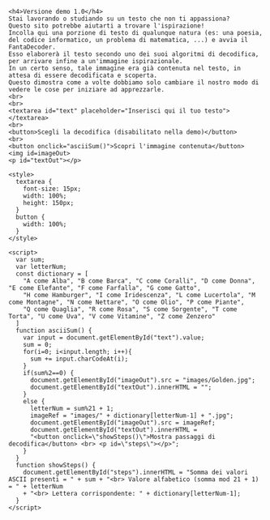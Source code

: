 <html>
  <body>
    
    <h4>Versione demo 1.0</h4>
    Stai lavorando o studiando su un testo che non ti appassiona? 
    Questo sito potrebbe aiutarti a trovare l'ispirazione!
    Incolla qui una porzione di testo di qualunque natura (es: una poesia, del codice informatico, un problema di matematica, ...) e avvia il FantaDecoder. 
    Esso elaborerà il testo secondo uno dei suoi algoritmi di decodifica, per arrivare infine a un'immagine ispirazionale. 
    In un certo senso, tale immagine era già contenuta nel testo, in attesa di essere decodificata e scoperta. 
    Questo dimostra come a volte dobbiamo solo cambiare il nostro modo di vedere le cose per iniziare ad apprezzarle.
    <br>
    <br>
    <textarea id="text" placeholder="Inserisci qui il tuo testo"></textarea>
    <br>
    <button>Scegli la decodifica (disabilitato nella demo)</button>
    <br>
    <button onclick="asciiSum()">Scopri l'immagine contenuta</button>
    <img id=imageOut>
    <p id="textOut"></p>

    <style>
      textarea {
        font-size: 15px;
        width: 100%;
        height: 150px;
      }
      button {
        width: 100%;
      }
    </style>

    <script>
      var sum;
      var letterNum;
      const dictionary = [
        "A come Alba", "B come Barca", "C come Coralli", "D come Donna", "E come Elefante", "F come Farfalla", "G come Gatto",
        "H come Hamburger", "I come Iridescenza", "L come Lucertola", "M come Montagne", "N come Nettare", "O come Olio", "P come Piante",
        "Q come Quaglia", "R come Rosa", "S come Sorgente", "T come Torta", "U come Uva", "V come Vitamine", "Z come Zenzero"
      ]
      function asciiSum() {
        var input = document.getElementById("text").value;
        sum = 0;
        for(i=0; i<input.length; i++){
          sum += input.charCodeAt(i);
        }
        if(sum%2==0) {
          document.getElementById("imageOut").src = "images/Golden.jpg";
          document.getElementById("textOut").innerHTML = "";
        }
        else {
          letterNum = sum%21 + 1;
          imageRef = "images/" + dictionary[letterNum-1] + ".jpg";
          document.getElementById("imageOut").src = imageRef;
          document.getElementById("textOut").innerHTML = 
          "<button onclick=\"showSteps()\">Mostra passaggi di decodifica</button> <br> <p id=\"steps\"></p>";
        }
      }
      function showSteps() {
        document.getElementById("steps").innerHTML = "Somma dei valori ASCII presenti = " + sum + "<br> Valore alfabetico (somma mod 21 + 1) = " + letterNum
        + "<br> Lettera corrispondente: " + dictionary[letterNum-1];
      }
    </script>

  </body>
</html>
